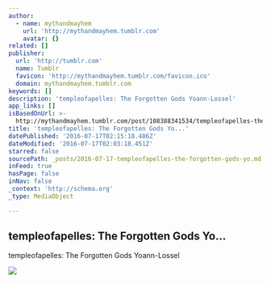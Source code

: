 ```yaml
---
author:
  - name: mythandmayhem
    url: 'http://mythandmayhem.tumblr.com'
    avatar: {}
related: []
publisher:
  url: 'http://tumblr.com'
  name: Tumblr
  favicon: 'http://mythandmayhem.tumblr.com/favicon.ico'
  domain: mythandmayhem.tumblr.com
keywords: []
description: 'templeofapelles: The Forgotten Gods Yoann-Lossel'
app_links: []
isBasedOnUrl: >-
  http://mythandmayhem.tumblr.com/post/108388341534/templeofapelles-the-forgotten-gods
title: 'templeofapelles: The Forgotten Gods Yo...'
datePublished: '2016-07-17T02:15:18.486Z'
dateModified: '2016-07-17T02:03:18.451Z'
starred: false
sourcePath: _posts/2016-07-17-templeofapelles-the-forgotten-gods-yo.md
inFeed: true
hasPage: false
inNav: false
_context: 'http://schema.org'
_type: MediaObject

---
```

<article style=""><h1>templeofapelles: The Forgotten Gods Yo...</h1><p>templeofapelles: The Forgotten Gods Yoann-Lossel</p><img src="http://67.media.tumblr.com/3588c3a988594388ee20f4f814ceac64/tumblr_ni6lkhlbcI1t6s4oeo1_1280.jpg" /></article>